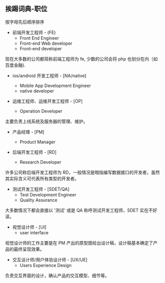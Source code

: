 ## 挨踢词典-职位

按字母先后顺序排序

* 前端开发工程师 - (FE)
	* Front End Engineer
	* Front-end Web developer
	* Front-end developer

现在大多数的公司都简称前端工程师为 fe, 少数的公司会将 php 也划分在内（如百度金融).

* ios/android 开发工程师 - [NA/native]
	* Mobile App Development Engineer
	* native developer

* 运维工程师、运维开发工程师 - [OP]
	* Operation Developer

主要负责上线系统及服务器的管理、维护。

* 产品经理 - [PM]
	* Product Manager


* 后端开发工程师 - [RD]
	* Research Developer

许多公司称后端开发工程师为 RD，一般情况是暗指编写数据接口的开发者，虽然其实际含义可代表所有类型的开发者。

* 测试开发工程师 - [SDET/QA]
	* Test Development Engineer
	* Quality Assurance

大多数情况下都会直接以 '测试' 或是 QA 称呼测试开发工程师，SDET 实在不好读。

* 视觉设计师 - [UI]
	* user interface

视觉设计师的工作主要是在 PM 产出的原型图给出设计稿，设计稿基本确定了产品的最终呈现效果。

* 交互设计师/用户体验设计师 - [UX/UE]
	* Users Experience Design

负责交互界面的设计，确认产品的交互模型、细节等。